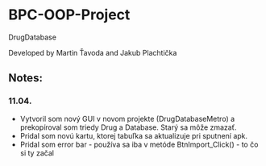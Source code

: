 # BPC-OOP-Project
DrugDatabase

Developed by Martin Ťavoda and Jakub Plachtička

## Notes:
### 11.04.
* Vytvoril som nový GUI v novom projekte (DrugDatabaseMetro) a prekopíroval som triedy Drug a Database. Starý sa môže zmazať.
* Pridal som novú kartu, ktorej tabuľka sa aktualizuje pri sputnení apk.
* Pridal som error bar - používa sa iba v metóde BtnImport_Click() - to čo si ty začal